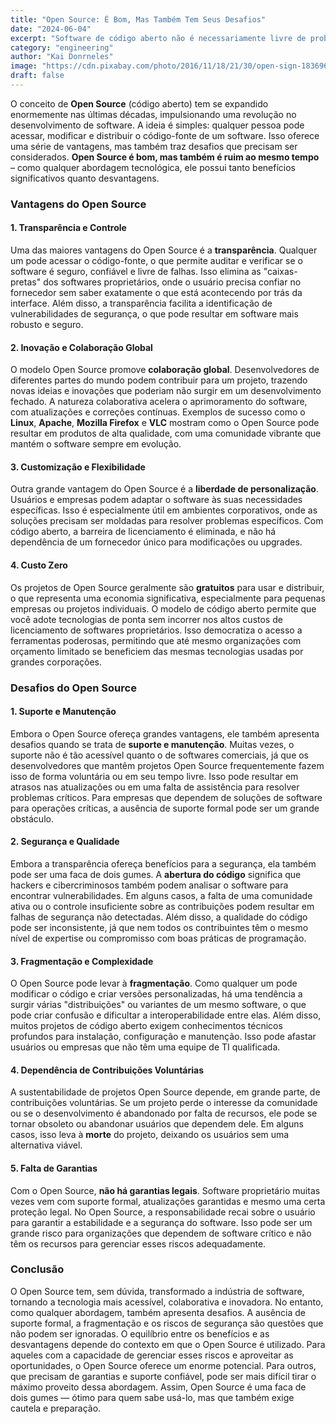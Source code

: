 ```yaml
---
title: "Open Source: É Bom, Mas Também Tem Seus Desafios"
date: "2024-06-04"
excerpt: "Software de código aberto não é necessariamente livre de problemas. É importante avaliar cuidadosamente as opções de software de código aberto antes de adotá-las, considerando fatores como a estabilidade, a segurança e a compatibilidade com outros sistemas."
category: "engineering"
author: "Kai Donrneles"
image: "https://cdn.pixabay.com/photo/2016/11/18/21/30/open-sign-1836961_1280.jpg"
draft: false
---
```


O conceito de **Open Source** (código aberto) tem se expandido enormemente nas últimas décadas, impulsionando uma revolução no desenvolvimento de software. A ideia é simples: qualquer pessoa pode acessar, modificar e distribuir o código-fonte de um software. Isso oferece uma série de vantagens, mas também traz desafios que precisam ser considerados. **Open Source é bom, mas também é ruim ao mesmo tempo** – como qualquer abordagem tecnológica, ele possui tanto benefícios significativos quanto desvantagens.

### Vantagens do Open Source

#### 1. **Transparência e Controle**
Uma das maiores vantagens do Open Source é a **transparência**. Qualquer um pode acessar o código-fonte, o que permite auditar e verificar se o software é seguro, confiável e livre de falhas. Isso elimina as "caixas-pretas" dos softwares proprietários, onde o usuário precisa confiar no fornecedor sem saber exatamente o que está acontecendo por trás da interface. Além disso, a transparência facilita a identificação de vulnerabilidades de segurança, o que pode resultar em software mais robusto e seguro.

#### 2. **Inovação e Colaboração Global**
O modelo Open Source promove **colaboração global**. Desenvolvedores de diferentes partes do mundo podem contribuir para um projeto, trazendo novas ideias e inovações que poderiam não surgir em um desenvolvimento fechado. A natureza colaborativa acelera o aprimoramento do software, com atualizações e correções contínuas. Exemplos de sucesso como o **Linux**, **Apache**, **Mozilla Firefox** e **VLC** mostram como o Open Source pode resultar em produtos de alta qualidade, com uma comunidade vibrante que mantém o software sempre em evolução.

#### 3. **Customização e Flexibilidade**
Outra grande vantagem do Open Source é a **liberdade de personalização**. Usuários e empresas podem adaptar o software às suas necessidades específicas. Isso é especialmente útil em ambientes corporativos, onde as soluções precisam ser moldadas para resolver problemas específicos. Com código aberto, a barreira de licenciamento é eliminada, e não há dependência de um fornecedor único para modificações ou upgrades.

#### 4. **Custo Zero**
Os projetos de Open Source geralmente são **gratuitos** para usar e distribuir, o que representa uma economia significativa, especialmente para pequenas empresas ou projetos individuais. O modelo de código aberto permite que você adote tecnologias de ponta sem incorrer nos altos custos de licenciamento de softwares proprietários. Isso democratiza o acesso a ferramentas poderosas, permitindo que até mesmo organizações com orçamento limitado se beneficiem das mesmas tecnologias usadas por grandes corporações.

### Desafios do Open Source

#### 1. **Suporte e Manutenção**
Embora o Open Source ofereça grandes vantagens, ele também apresenta desafios quando se trata de **suporte e manutenção**. Muitas vezes, o suporte não é tão acessível quanto o de softwares comerciais, já que os desenvolvedores que mantêm projetos Open Source frequentemente fazem isso de forma voluntária ou em seu tempo livre. Isso pode resultar em atrasos nas atualizações ou em uma falta de assistência para resolver problemas críticos. Para empresas que dependem de soluções de software para operações críticas, a ausência de suporte formal pode ser um grande obstáculo.

#### 2. **Segurança e Qualidade**
Embora a transparência ofereça benefícios para a segurança, ela também pode ser uma faca de dois gumes. A **abertura do código** significa que hackers e cibercriminosos também podem analisar o software para encontrar vulnerabilidades. Em alguns casos, a falta de uma comunidade ativa ou o controle insuficiente sobre as contribuições podem resultar em falhas de segurança não detectadas. Além disso, a qualidade do código pode ser inconsistente, já que nem todos os contribuintes têm o mesmo nível de expertise ou compromisso com boas práticas de programação.

#### 3. **Fragmentação e Complexidade**
O Open Source pode levar à **fragmentação**. Como qualquer um pode modificar o código e criar versões personalizadas, há uma tendência a surgir várias "distribuições" ou variantes de um mesmo software, o que pode criar confusão e dificultar a interoperabilidade entre elas. Além disso, muitos projetos de código aberto exigem conhecimentos técnicos profundos para instalação, configuração e manutenção. Isso pode afastar usuários ou empresas que não têm uma equipe de TI qualificada.

#### 4. **Dependência de Contribuições Voluntárias**
A sustentabilidade de projetos Open Source depende, em grande parte, de contribuições voluntárias. Se um projeto perde o interesse da comunidade ou se o desenvolvimento é abandonado por falta de recursos, ele pode se tornar obsoleto ou abandonar usuários que dependem dele. Em alguns casos, isso leva à **morte** do projeto, deixando os usuários sem uma alternativa viável.

#### 5. **Falta de Garantias**
Com o Open Source, **não há garantias legais**. Software proprietário muitas vezes vem com suporte formal, atualizações garantidas e mesmo uma certa proteção legal. No Open Source, a responsabilidade recai sobre o usuário para garantir a estabilidade e a segurança do software. Isso pode ser um grande risco para organizações que dependem de software crítico e não têm os recursos para gerenciar esses riscos adequadamente.

### Conclusão

O Open Source tem, sem dúvida, transformado a indústria de software, tornando a tecnologia mais acessível, colaborativa e inovadora. No entanto, como qualquer abordagem, também apresenta desafios. A ausência de suporte formal, a fragmentação e os riscos de segurança são questões que não podem ser ignoradas. O equilíbrio entre os benefícios e as desvantagens depende do contexto em que o Open Source é utilizado. Para aqueles com a capacidade de gerenciar esses riscos e aproveitar as oportunidades, o Open Source oferece um enorme potencial. Para outros, que precisam de garantias e suporte confiável, pode ser mais difícil tirar o máximo proveito dessa abordagem. Assim, Open Source é uma faca de dois gumes — ótimo para quem sabe usá-lo, mas que também exige cautela e preparação.